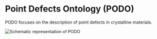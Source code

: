 # Point Defects Ontology (PODO)

PODO focuses on the description of point defects in crystalline materials.

![Schematic representation of PODO](cmso-ontology/images/PODO.jpg)
